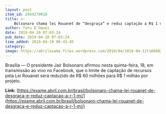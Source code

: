 ```yaml
---
layout: post
item_id: 2564279810
title: >-
    Bolsonaro chama lei Rouanet de “desgraça” e reduz captação a R$ 1 mi
author: Tatu D'Oquei
date: 2019-04-20 07:03:24
pub_date: 2019-04-20 07:03:24
time_added: 2019-04-19 00:43:45
category: 
image: https://abrilexame.files.wordpress.com/2019/04/2019-04-12t160402z_1_lynxnpef3b1dm_rtroptp_4_politica-bolsonaro-museuciencianatural.jpg?quality=70&strip=info&w=680&h=453&crop=1
---
```


Brasília — O presidente Jair Bolsonaro afirmou nesta quinta-feira, 18, em transmissão ao vivo no Facebook, que o limite de captação de recursos pela Lei Rouanet será reduzido de R$ 60 milhões para R$ 1 milhão por projeto.

**Link:** [https://exame.abril.com.br/brasil/bolsonaro-chama-lei-rouanet-de-desgraca-e-reduz-captacao-a-r-1-mi/](https://exame.abril.com.br/brasil/bolsonaro-chama-lei-rouanet-de-desgraca-e-reduz-captacao-a-r-1-mi/)

